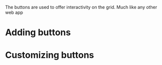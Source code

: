 The buttons are used to offer interactivity on the grid. Much like any other web app

# Adding buttons

# Customizing buttons